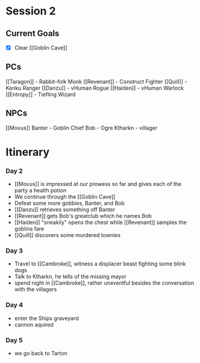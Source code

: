 # Session 2
## Current Goals
- [x] Clear [[Goblin Cave]]

## PCs
[[Taragon]] - Rabbit-folk Monk
[[Revenant]] - Construct Fighter
[[Quill]] - Kenku Ranger
[[Danzu]] - vHuman Rogue
[[Haiden]] - vHuman Warlock
[[Entropy]] - Tiefling Wizard

## NPCs
[[Movus]]
Banter - Goblin Chief
Bob - Ogre
Ktharkn - villager

# Itinerary
### Day 2
- [[Movus]] is impressed at our prowess so far and gives each of the party a health potion
- We continue through the [[Goblin Cave]]
- Defeat some more gobbies, Banter, and Bob
- [[Danzu]] retrieves something off Banter
- [[Revenant]] gets Bob's greatclub which he names Bob
- [[Haiden]] "sneakily" opens the chest while [[Revenant]] samples the goblins fare
- [[Quill]] discovers some murdered townies
### Day 3
- Travel to [[Cambroke]], witness a displacer beast fighting some blink dogs
- Talk to Ktharkn, he tells of the missing mayor
- spend night in [[Cambroke]], rather uneventful besides the conversation with the villagers
### Day 4
- enter the Ships graveyard
- cannon aquired
### Day  5
- we go back to Tarton
